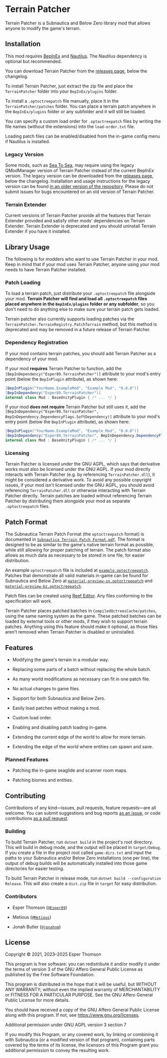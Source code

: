 # Terrain Patcher

Terrain Patcher is a Subnautica and Below Zero library mod that allows anyone to modify the game's
terrain.

## Installation

This mod requires [BepInEx](https://github.com/toebeann/BepInEx.Subnautica) and
[Nautilus](https://github.com/SubnauticaModding/Nautilus). The Nautilus dependency is optional but
recommended.

You can download Terrain Patcher from the [releases
page](https://github.com/Esper89/Subnautica-TerrainPatcher/releases/latest), below the changelog.

To install Terrain Patcher, just extract the zip file and place the `TerrainPatcher` folder into
your `BepInEx/plugins` folder.

To install a `.optoctreepatch` file manually, place it in the `TerrainPatcher/patches` folder. You
can place a terrain patch anywhere in the `BepInEx/plugins` folder or any subfolder and it will
still be loaded.

You can specify a custom load order for `.optoctreepatch` files by writing the file names (without
the extensions) into the `load-order.txt` file.

Loading patch files can be enabled/disabled from the in-game config menu if Nautilus is installed.

### Legacy Version

Some mods, such as [Sea To Sea](https://reikakalseki.github.io/subnautica/mods/seatosea.html), may
require using the legacy QModManager version of Terrain Patcher instead of the current BepInEx
version. The legacy version can be downloaded from the [releases
page](https://github.com/Esper89/Subnautica-TerrainPatcher/releases/tag/v0.4), below the changelog.
Installation and usage instructions for the legacy version can be found [in an older version of the
repository](https://github.com/Esper89/Subnautica-TerrainPatcher/tree/v0.4). Please do not submit
issues for bugs encountered on an old version of Terrain Patcher.

### Terrain Extender

Current versions of Terrain Patcher provide all the features that Terrain Extender provided and
satisfy other mods' dependencies on Terrain Extender. Terrain Extender is deprecated and you should
uninstall Terrain Extender if you have it installed.

## Library Usage

The following is for modders who want to use Terrain Patcher in your mod. Keep in mind that if your
mod uses Terrain Patcher, anyone using your mod needs to have Terrain Patcher installed.

### Patch Loading

To load a terrain patch, just distribute your `.optoctreepatch` file alongside your mod. **Terrain
Patcher will find and load all `.optoctreepatch` files placed anywhere in the `BepInEx/plugins`
folder or any subfolder**, so you don't need to do anything else to make sure your terrain patch
gets loaded.

Terrain patcher also currently supports loading patches via the
`TerrainPatcher.TerrainRegistry.PatchTerrain` method, but this method is deprecated and may be
removed in a future release of Terrain Patcher.

### Dependency Registration

If your mod contains terrain patches, you should add Terrain Patcher as a dependency of your mod.

If your mod **requires** Terrain Patcher to function, add the
`[BepInDependency("Esper89.TerrainPatcher")]` attribute to your mod's entry point (below the
`BepInPlugin` attribute), as shown here:

```cs
[BepInPlugin("YourName.ExampleMod", "Example Mod", "0.0.0")]
[BepInDependency("Esper89.TerrainPatcher")]
internal class Mod : BaseUnityPlugin { /* ... */ }
```

If your mod **does not require** Terrain Patcher but still uses it, add the
`[BepInDependency("Esper89.TerrainPatcher", BepInDependency.DependencyFlags.SoftDependency)]`
attribute to your mod's entry point (below the `BepInPlugin` attribute), as shown here:

```cs
[BepInPlugin("YourName.ExampleMod", "Example Mod", "0.0.0")]
[BepInDependency("Esper89.TerrainPatcher", BepInDependency.DependencyFlags.SoftDependency)]
internal class Mod : BaseUnityPlugin { /* ... */ }
```

### Licensing

Terrain Patcher is licensed under the GNU AGPL, which says that derivative works must also be
licensed under the GNU AGPL. If your mod directly interacts with Terrain Patcher (e.g. by
referencing `TerrainPatcher.dll`), it might be considered a derivative work. To avoid any possible
copyright issues, if your mod isn't licensed under the GNU AGPL, you should avoid referencing
`TerrainPatcher.dll` or otherwise interacting with Terrain Patcher directly. Terrain patches are
loaded without referencing Terrain Patcher by distributing them alongside your mod as separate
`.optoctreepatch` files.

## Patch Format

The Subnautica Terrain Patch Format (the `optoctreepatch` format) is documented in [`Subnautica
Terrain Patch Format.pdf`](./doc/Subnautica%20Terrain%20Patch%20Format.pdf). The format
is designed to be as similar to the game's native terrain format as possible, while still allowing
for proper patching of terrain. The patch format also allows as much data as necessary to be stored
in one file, for easier distribution.

An example `optoctreepatch` file is included at
[`example.optoctreepatch`](./examples/example.optoctreepatch). Patches that demonstrate all valid
materials in-game can be found for Subnautica and Below Zero at
[`material-preview-sn.optoctreepatch`](./examples/material-preview-sn.optoctreepatch) and
[`material-preview-bz.optoctreepatch`](./examples/material-preview-bz.optoctreepatch).

Patch files can be created using [Reef Editor](https://github.com/eternaight/sn-terrain-edit). Any
files conforming to the specification will work.

Terrain Patcher places patched batches in `CompiledOctreesCache/patches`, using the same naming
system as the game. These patched batches can be loaded by external tools or other mods, if they
wish to support terrain patches. Anything using this feature should make it optional, as those files
aren't removed when Terrain Patcher is disabled or uninstalled.

## Features

- Modifying the game's terrain in a modular way.

- Replacing some parts of a batch without replacing the whole batch.

- As many world modifications as necessary can fit in one patch file.

- No actual changes to game files.

- Support for both Subnautica and Below Zero.

- Easily load patches without making a mod.

- Custom load order.

- Enabling and disabling patch loading in-game.

- Extending the current edge of the world to allow for more terrain.

- Extending the edge of the world where entities can spawn and save.

### Planned Features

- Patching the in-game seaglide and scanner room maps.

- Patching biomes and entities.

## Contributing

Contributions of any kind—issues, pull requests, feature requests—are all welcome. You can submit
suggestions and bug reports [as an
issue](https://github.com/Esper89/Subnautica-TerrainPatcher/issues/new/choose), or code
contributions [as a pull request](https://github.com/Esper89/Subnautica-TerrainPatcher/pulls).

### Building

To build Terrain Patcher, run `dotnet build` in the project's root directory. This will build in
debug mode, and the output will be placed in `target/Debug`. If you create a file in the project
root called `game-dirs.txt` and input the paths to your Subnautica and/or Below Zero installations
(one per line), the output of debug builds will be automatically installed into those game
directories for easier testing.

To build Terrain Patcher in release mode, run `dotnet build --configuration Release`. This will
also create a `dist.zip` file in `target` for easy distribution.

### Contributors

- Esper Thomson ([`@Esper89`](https://github.com/Esper89))

- Metious ([`@Metious`](https://github.com/Metious))

- Jonah Butler ([`@jonahnm`](https://github.com/jonahnm))

## License

Copyright © 2021, 2023–2025 Esper Thomson

This program is free software: you can redistribute it and/or modify it under the terms of version
3 of the GNU Affero General Public License as published by the Free Software Foundation.

This program is distributed in the hope that it will be useful, but WITHOUT ANY WARRANTY; without
even the implied warranty of MERCHANTABILITY or FITNESS FOR A PARTICULAR PURPOSE. See the GNU Affero
General Public License for more details.

You should have received a copy of the GNU Affero General Public License along with this program.
If not, see <https://www.gnu.org/licenses>.

Additional permission under GNU AGPL version 3 section 7

If you modify this Program, or any covered work, by linking or combining it with Subnautica (or a
modified version of that program), containing parts covered by the terms of its license, the
licensors of this Program grant you additional permission to convey the resulting work.
